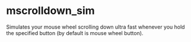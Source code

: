 # mscrolldown_sim
Simulates your mouse wheel scrolling down ultra fast whenever you hold the specified button (by default is mouse wheel button).
